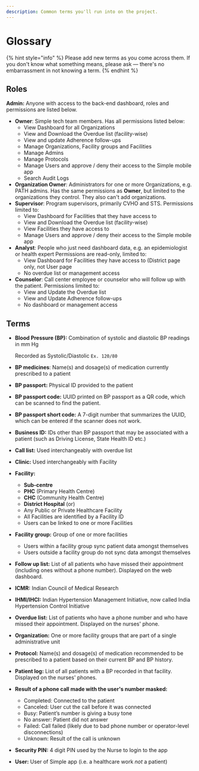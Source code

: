 ```yaml
---
description: Common terms you'll run into on the project.
---
```


# Glossary

{% hint style="info" %}
Please add new terms as you come across them. If you don't know what something means, please ask — there's no embarrassment in not knowing a term.
{% endhint %}

## Roles

**Admin:** Anyone with access to the back-end dashboard, roles and permissions are listed below.

* **Owner**: Simple tech team members. Has all permissions listed below:
  * View Dashboard for all Organizations
  * View and Download the Overdue list \(facility-wise\)
  * View and update Adherence follow-ups
  * Manage Organizations, Facility groups and Facilities
  * Manage Admins
  * Manage Protocols
  * Manage Users and approve / deny their access to the Simple mobile app 
  * Search Audit Logs
* **Organization Owner**: Administrators for one or more Organizations, e.g. PATH admins. Has the same permissions as **Owner**, but limited to the organizations they control. They also can't add organizations.
* **Supervisor**: Program supervisors, primarily CVHO and STS. Permissions limited to:
  * View Dashboard for Facilities that they have access to
  * View and Download the Overdue list \(facility-wise\)
  * View Facilities they have access to
  * Manage Users and approve / deny their access to the Simple mobile app
* **Analyst**: People who just need dashboard data, e.g. an epidemiologist or health expert Permissions are read-only, limited to:
  * View Dashboard for Facilities they have access to \(District page only, not User page
  * No overdue list or management access
* **Counselor**: Call center employee or counselor who will follow up with the patient. Permissions limited to:
  * View and Update the Overdue list
  * View and Update Adherence follow-ups
  * No dashboard or management access

## Terms

* **Blood Pressure \(BP\):** Combination of systolic and diastolic BP readings in mm Hg

  Recorded as Systolic/Diastolic `Ex. 120/80`

* **BP medicines**: Name\(s\) and dosage\(s\) of medication currently prescribed to a patient
* **BP passport:** Physical ID provided to the patient
* **BP passport code:** UUID printed on BP passport as a QR code, which can be scanned to find the patient.
* **BP passport short code:** A 7-digit number that summarizes the UUID, which can be entered if the scanner does not work.
* **Business ID:** IDs other than BP passport that may be associated with a patient \(such as Driving License, State Health ID etc.\)
* **Call list:** Used interchangeably with overdue list
* **Clinic:** Used interchangeably with Facility
* **Facility:**
  * **Sub-centre**
  * **PHC** \(Primary Health Centre\)
  * **CHC** \(Community Health Centre\)
  * **District Hospital** \(or\)
  * Any Public or Private Healthcare Facility
  * All Facilities are identified by a Facility ID
  * Users can be linked to one or more Facilities
* **Facility group:** Group of one or more facilities
  * Users within a facility group sync patient data amongst themselves
  * Users outside a facility group do not sync data amongst themselves
* **Follow up list:** List of all patients who have missed their appointment \(including ones without a phone number\). Displayed on the web dashboard.
* **ICMR:** Indian Council of Medical Research
* **IHMI/IHCI:** Indian Hypertension Management Initiative, now called India Hypertension Control Initiative
* **Overdue list:** List of patients who have a phone number and who have missed their appointment. Displayed on the nurses' phone.
* **Organization:** One or more facility groups that are part of a single administrative unit
* **Protocol:** Name\(s\) and dosage\(s\) of medication recommended to be prescribed to a patient based on their current BP and BP history.
* **Patient log:** List of all patients with a BP recorded in that facility. Displayed on the nurses' phones.
* **Result of a phone call made with the user's number masked:**
  * Completed: Connected to the patient 
  * Canceled: User cut the call before it was connected
  * Busy: Patient’s number is giving a busy tone
  * No answer: Patient did not answer
  * Failed: Call failed \(likely due to bad phone number or operator-level disconnections\)
  * Unknown: Result of the call is unknown 
* **Security PIN:** 4 digit PIN used by the Nurse to login to the app
* **User:** User of Simple app \(i.e. a healthcare work _not_ a patient\)

